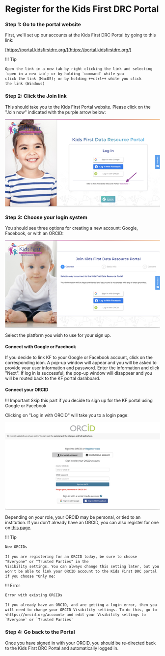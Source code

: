 # Register for the Kids First DRC Portal

### Step 1: Go to the portal website

First, we'll set up our accounts at the Kids First DRC Portal by going
to this link:

[https://portal.kidsfirstdrc.org/](https://portal.kidsfirstdrc.org/)

!!! Tip

    Open the link in a new tab by right clicking the link and selecting
    `open in a new tab`; or by holding `command` while you
    click the link (MacOS); or by holding ++ctrl++ while you click
    the link (Windows)


### Step 2: Click the Join link

This should take you to the Kids First Portal website. Please click on
the "Join now" indicated with the purple arrow below:

![KFDRC Portal Welcome Page](../images-kf/KidsFirstPortal_1.png "KFDRC Portal Welcome Page")

### Step 3: Choose your login system

You should see three options for creating a new account: Google,
Facebook, or with an ORCID:

![KFDRC Portal Account Page](../images-kf/KidsFirstPortal_2.png "KFDRC Portal Account Page")

Select the platform you wish to use for your sign up.

#### Connect with Google or Facebook

If you decide to link KF to your Google or Facebook account, click on the corresponding icon. A pop-up window will appear and you will be asked to provide your user information and password. Enter the information and click "Next". If log in is successful, the pop-up window will disappear and you will be routed back to the KF portal dashboard.

#### Connect your ORCID

!!! Important
    Skip this part if you decide to sign up for the KF portal using Google or Facebook     

Clicking on "Log in with ORCID" will take you to a login
page:

![ORCID Login Page](../images-kf/KidsFirstPortal_3.png "ORCID Login Page")

Depending on your role, your ORCID may be personal, or tied to an
institution. If you don't already have an ORCID, you can also register
for one on [this page](https://orcid.org/register).

!!! Tip

    New ORCIDs

    If you are registering for an ORCID today, be sure to choose
    "Everyone" or "Trusted Parties" in the
    Visibility settings. You can always change this setting later, but you
    won't be able to link your ORCID account to the Kids First DRC portal
    if you choose "Only me:

!!! Error

    Error with existing ORCIDs

    If you already have an ORCID, and are getting a login error, then you
    will need to change your ORCID Visibility settings. To do this, go to
    <https://orcid.org/account> and edit your Visibility settings to
    `Everyone` or `Trusted Parties`


### Step 4: Go back to the Portal

Once you have signed in with your ORCID, you should be re-directed back
to the Kids First DRC Portal and automatically logged in.
